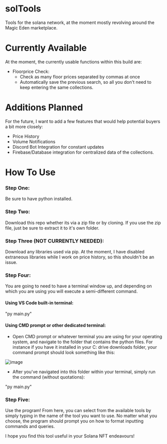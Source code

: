 # solTools
Tools for the solana network, at the moment mostly revolving around the Magic Eden marketplace.

# Currently Available
At the moment, the currently usable functions within this build are:
 - Floorprice Check:
      - Check as many floor prices separated by commas at once
      - Automatically save the previous search, so all you don't need to keep entering the same collections.

# Additions Planned
For the future, I want to add a few features that would help potential buyers a bit more closely:
- Price History
- Volume Notifications
- Discord Bot Integration for constant updates
- Firebase/Database integration for centralized data of the collections.

# How To Use

### Step One: 
Be sure to have python installed.

### Step Two:
Download this repo whether its via a zip file or by cloning. If you use the zip file, just be sure to extract it to it's own folder.

### Step Three (NOT CURRENTLY NEEDED): 
Download any libraries used via pip. At the moment, I have disabled extraneous libraries while I work on price history, so this shouldn't be an issue.

### Step Four: 
You are going to need to have a terminal window up, and depending on which you are using you will execute a semi-different command.

#### Using VS Code built-in terminal:
"py main.py"

#### Using CMD prompt or other dedicated terminal:
- Open CMD prompt or whatever terminal you are using for your operating system, and navigate to the folder that contains the python files. For instance if you have it installed in your C: drive downloads folder, your command prompt should look something like this:

![image](https://user-images.githubusercontent.com/73611619/168404870-6d5e159b-6dff-49d8-ad7a-8d20803bac73.png)

- After you've navigated into this folder within your terminal, simply run the command (without quotations):

"py main.py"

### Step Five:
Use the program!
From here, you can select from the available tools by simply typing in the name of the tool you want to use.
No matter what you choose, the program should prompt you on how to format inputting commands and queries.

I hope you find this tool useful in your Solana NFT endeavours!
